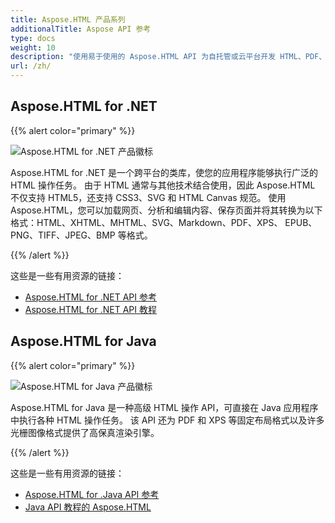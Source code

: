 ```yaml
---
title: Aspose.HTML 产品系列
additionalTitle: Aspose API 参考
type: docs
weight: 10
description: "使用易于使用的 Aspose.HTML API 为自托管或云平台开发 HTML、PDF、Word、EPUB 或 SVG 转换器、处理和查看器应用程序。"
url: /zh/
---
```

## Aspose.HTML for .NET

{{% alert color="primary" %}} 

![Aspose.HTML for .NET 产品徽标](../home_1.png)


Aspose.HTML for .NET 是一个跨平台的类库，使您的应用程序能够执行广泛的 HTML 操作任务。 由于 HTML 通常与其他技术结合使用，因此 Aspose.HTML 不仅支持 HTML5，还支持 CSS3、SVG 和 HTML Canvas 规范。 使用 Aspose.HTML，您可以加载网页、分析和编辑内容、保存页面并将其转换为以下格式：HTML、XHTML、MHTML、SVG、Markdown、PDF、XPS、
EPUB、PNG、TIFF、JPEG、BMP 等格式。

{{% /alert %}} 

这些是一些有用资源的链接：
- [Aspose.HTML for .NET API 参考](/html/zh/net/)
- [Aspose.HTML for .NET API 教程](/tutorials/html/zh/net/)

## Aspose.HTML for Java

{{% alert color="primary" %}} 

![Aspose.HTML for Java 产品徽标](../home_2.png)


Aspose.HTML for Java 是一种高级 HTML 操作 API，可直接在 Java 应用程序中执行各种 HTML 操作任务。 该 API 还为 PDF 和 XPS 等固定布局格式以及许多光栅图像格式提供了高保真渲染引擎。

{{% /alert %}} 

这些是一些有用资源的链接：
- [Aspose.HTML for .Java API 参考](/html/java/)
- [Java API 教程的 Aspose.HTML](/tutorials/html/zh/java/)